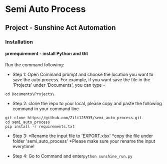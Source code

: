 # Semi Auto Process

## Project - Sunshine Act Automation

### Installation
#### prerequirement - install Python and Git

Run the command following:

* Step 1:
 Open Command prompt and choose the location you want to save the auto process. 
 For example, if you want save the file in the 'Projects' under 'Documents', you can type -
```
cd Documents\Projects\
```
* Step 2:
 clone the repo to your local, please copy and paste the following command in your command line
```
git clone https://github.com/Zili125935/semi_auto_process.git
cd semi_auto_process
pip install -r requirements.txt
```

* Step 3:
*Rename the input file to 'EXPORT.xlsx' 
*copy the file under folder 'semi_auto_process'
*Please make sure your rename the input everytime!

* Step 4:
Go to Command and enter`python sunshine_run.py`
